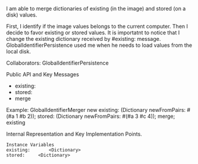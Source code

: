 I am able to merge dictionaries of existing (in the image) and stored (on a disk) values.First, I identify if the image values belongs to the current computer. Then I decide to favor existing or stored values. It is importatnt to notice that I change the existing dictionary received by #existing: message. GlobalIdentifierPersistence used me when he needs to load values from the local disk.Collaborators: GlobalIdentifierPersistence Public API and Key Messages- existing:- stored: - mergeExample:	GlobalIdentifierMerger new		existing: (Dictionary newFromPairs: #(#a 1 #b  2));		stored: (Dictionary newFromPairs: #(#a 3 #c  4));		merge;		existing Internal Representation and Key Implementation Points.    Instance Variables	existing:		<Dictionary>	stored:		<Dictionary>